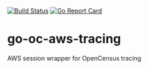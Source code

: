 [![Build Status](https://travis-ci.org/lonnblad/go-oc-aws-tracing.svg?branch=master)](https://travis-ci.org/lonnblad/go-oc-aws-tracing)
[![Go Report Card](https://goreportcard.com/badge/github.com/lonnblad/go-oc-aws-tracing)](https://goreportcard.com/report/github.com/lonnblad/go-oc-aws-tracing)

# go-oc-aws-tracing
AWS session wrapper for OpenCensus tracing
